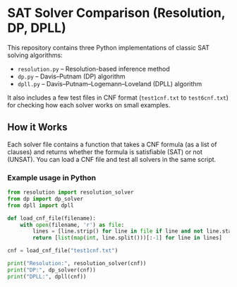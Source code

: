 # SAT Solver Comparison (Resolution, DP, DPLL)

This repository contains three Python implementations of classic SAT solving algorithms:

- `resolution.py` – Resolution-based inference method  
- `dp.py` – Davis–Putnam (DP) algorithm  
- `dpll.py` – Davis–Putnam–Logemann–Loveland (DPLL) algorithm  

It also includes a few test files in CNF format (`test1cnf.txt` to `test6cnf.txt`) for checking how each solver works on small examples.

## How it Works

Each solver file contains a function that takes a CNF formula (as a list of clauses) and returns whether the formula is satisfiable (SAT) or not (UNSAT). You can load a CNF file and test all solvers in the same script.

### Example usage in Python

```python
from resolution import resolution_solver
from dp import dp_solver
from dpll import dpll

def load_cnf_file(filename):
    with open(filename, 'r') as file:
        lines = [line.strip() for line in file if line and not line.startswith(('c', 'p'))]
        return [list(map(int, line.split()))[:-1] for line in lines]

cnf = load_cnf_file("test1cnf.txt")

print("Resolution:", resolution_solver(cnf))
print("DP:", dp_solver(cnf))
print("DPLL:", dpll(cnf))
